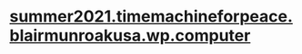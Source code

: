 # [summer2021.timemachineforpeace.blairmunroakusa.wp.computer](https://summer2021.timemachineforpeace.blairmunroakusa.wp.computer)

